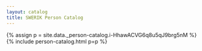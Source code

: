 ```yaml
---
layout: catalog
title: SWERIK Person Catalog
---
```

{% assign p = site.data._person-catalog.i-HhawACVG6q8u5qJ9brg5nM %}
{% include person-catalog.html p=p %}

